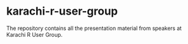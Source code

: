 # karachi-r-user-group
The repository contains all the presentation material from speakers at Karachi R User Group.
